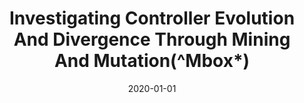 ---
title: "Investigating Controller Evolution And Divergence Through Mining And Mutation(^Mbox*)"
date: 2020-01-01
venue: "11th ACM/IEEE International Conference on Cyber-Physical Systems, ICCPS 2020, Sydney, Australia, April 21-25, 2020"
paperurl: https://doi.org/10.1109/ICCPS48487.2020.00022
authors: "Balaji Balasubramaniam, Hamid Bagheri, Sebastian G Elbaum and Justin Bradley"
---